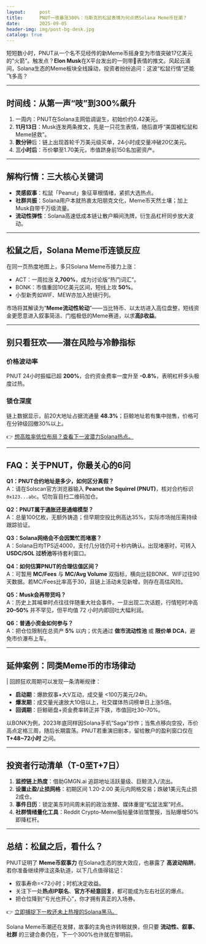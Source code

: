 ```yaml
---
layout:     post
title:      PNUT一夜暴涨300%：马斯克的松鼠表情为何点燃Solana Meme币狂潮？
date:       2025-09-05
header-img: img/post-bg-desk.jpg
catalog: true
---
```


短短数小时，PNUT从一个名不见经传的新Meme币摇身变为市值突破17亿美元的“火箭”。触发点？**Elon Musk**在X平台发出的一则带🥜表情的推文。风起云涌间，Solana生态的Meme板块全线躁动，投资者纷纷追问：这波“松鼠行情”还能飞多高？

---

## 时间线：从第一声“吱”到300%飙升

1. 一周内：PNUT在Solana主网低调诞生，初始价约0.42美元。  
2. **11月13日**：Musk连发两条推文，先是一只花生表情，随后直呼“美国被松鼠和Meme拯救”。  
3. **数分钟**后：链上出现首轮千万美元级买单，24小时成交量冲破20亿美元。  
4. **三小时后**：币价攀至1.70美元，市值跻身前150名加密资产。

---

## 解构行情：三大核心关键词

- **灵感叙事**：松鼠「Peanut」象征草根情绪，紧抓大选热点。  
- **社群共振**：Solana用户本就热衷太阳朋克文化，Meme币天然土壤；加上Musk自带千万级流量。  
- **流动性弹性**：Solana高速低成本链让散户瞬间洗牌，衍生品杠杆同步放大波动。

---

## 松鼠之后，Solana Meme币连锁反应

在同一页热度地图上，多只Solana Meme币接力上涨：

- ACT：一周拉涨 **2,700%**，成为讨论版“热门词汇”。  
- BONK：市值重回10亿美元区间，短线上攻 **50%**。  
- 小型新秀如WIF、MEW亦加入抢镜行列。

市场将其解读为“**Meme流动性轮动**”——当比特币、以太坊进入高位盘整，短线资金更愿意进入叙事简洁、门槛极低的Meme赛道，以求**高β收益**。

---

## 别只看狂欢——潜在风险与冷静指标

### 价格波动率
PNUT 24小时振幅已超 **200%**，合约资金费率一度升至 **-0.8%**，表明杠杆多头极度过热。  

### 锁仓深度
链上数据显示，前20大地址占据流通量 **48.3%**；巨鲸地址若有集中抛售，价格可在分钟级回撤30%以上。

👉 [想高胜率低位布局？查看下一波潜力Solana热点。](https://okxdog.com/)

---

## FAQ：关于PNUT，你最关心的6问

**Q1：PNUT合约地址是多少，如何区分真假？**  
A：请在Solscan官方浏览器输入 **Peanut the Squirrel (PNUT)**，核对合约标识 `0x123...abc`。切勿盲目扫二维码加仓。

**Q2：PNUT属于通胀还是通缩模型？**  
A：总量100亿枚，无额外铸造；但早期空投比例高达35%，实际市场抛压需持续跟踪验证。

**Q3：Solana网络会不会因繁忙而堵塞？**  
A：Solana日均TPS近4000，支付几分钱仍可十秒内确认。出现堵塞时，可转入 **USDC/SOL 过桥池**等待套利窗口。

**Q4：如何估算PNUT的合理估值区间？**  
A：可暂用 **MC/Fees** 与 **MC/Avg Volume** 双指标，横向比较BONK、WIF过往90天数据。若MC/Fees比率高于30，且链上活动未见新增，则存在高估风险。

**Q5：Musk会再带货吗？**  
A：历史上其喊单时点往往伴随重大社会事件。一旦出现二次话题，行情短时冲高 **20–50%** 并不罕见，但平均值 72 小时内即回吐大幅利润。

**Q6：普通小资金如何参与？**  
A：把仓位限制在总资产 **5%** 以内；优先通过 **做市流动性池** 或 **限价单 DCA**，避免市价瀑布上车。

---

## 延伸案例：同类Meme币的市场律动

| 回顾狂欢周期可以发现一条清晰规律：

- **启动期**：爆款叙事+大V互动，成交量 <100万美元/24h。  
- **爆发期**：成交量光速放大10倍以上，社交媒体热词榜单日上涨5倍。  
- **回调期**：巨鲸砸盘+资金费率转正并下跌，市值回吐30–70%。  

以BONK为例，2023年底同样因Solana手机“Saga”炒作；当焦点移向空投，币价高点定格三周，随后长期震荡。PNUT若重演旧剧本，留给散户的盈利窗口仅在 **T+48~72小时** 之间。

---

## 投资者行动清单（T-0至T+7日）

1. **监控链上热度**：借助GMGN.ai 追踪地址活跃量级、巨鲸流入/流出。  
2. **设置止盈/止损网格**：初期区间 1.20-2.00 美元内网格交易；跌破1美元先止损2成仓。  
3. **事件日历**：锁定美东时间周末前的政治发酵、媒体重提“松鼠法案”时点。  
4. **社群情绪量化工具**：Reddit Crypto-Meme版帖量体验馆警报，当贴爆增50%即降杠杆。

---

## 总结：松鼠之后，看什么？

PNUT证明了 **Meme币叙事力** 在Solana生态的放大效应，也暴露了 **高波动陷阱**。若你准备继续押注这条轨道，以下几点值得铭记：

- 叙事寿命=<72小时；时机决定收益。  
- 关注下一处**热点IP联名**、**官方不经意回复**，都可能成为左右社区的爆点。  
- 把仓位降到“亏光也开心”，你才拥有真正的入场券。

👉 [立即捕捉下一枚还未上热搜的Solana黑马。](https://okxdog.com/)

Solana Meme币潮还在发酵，故事的主角也许转眼就换，但只要 **流动性、叙事、社群** 的三键合奏仍在，下一个300%也许就在黎明前。